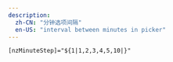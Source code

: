 ```yaml
---
description:
  zh-CN: "分钟选项间隔"
  en-US: "interval between minutes in picker"
---
```


```html
[nzMinuteStep]="${1|1,2,3,4,5,10|}"
```
